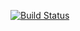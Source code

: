 [![Build Status](https://travis-ci.org/nodwengu/shoes_api.svg?branch=master)](https://travis-ci.org/nodwengu/shoes_api)
